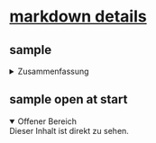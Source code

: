 # [markdown details](https://get-the-most.de/2021/02/16/sektionen-zum-ein-und-ausklappen-ohne-javascript-und-in-markdown-nutzen/)

## sample

<details>
    <summary>Zusammenfassung</summary>
    Hier kommt der Inhalt.
</details>

## sample open at start

<details open>
    <summary>Offener Bereich</summary>
    Dieser Inhalt ist direkt zu sehen.
</details>
